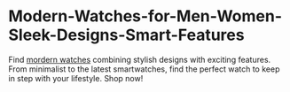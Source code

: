 # Modern-Watches-for-Men-Women-Sleek-Designs-Smart-Features
Find [mordern watches](https://www.behrenswatches.com/en/original-design/) combining stylish designs with exciting features. From minimalist to the latest smartwatches, find the perfect watch to keep in step with your lifestyle. Shop now!
